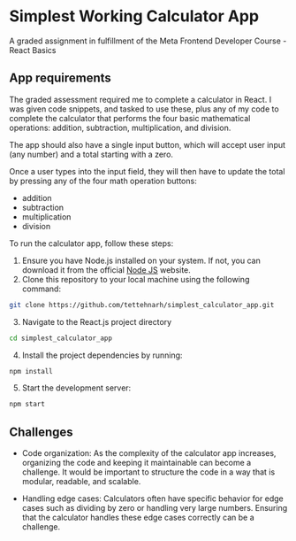# Simplest Working Calculator App
A graded assignment in fulfillment of the Meta Frontend Developer Course - React Basics

## App requirements
The graded assessment required me to complete a calculator in React. I was given code snippets, and tasked to use these, plus any of my code to complete the calculator that performs the four basic mathematical operations: addition, subtraction, multiplication, and division.

The app should also have a single input button, which will accept user input (any number) and a total starting with a zero.

Once a user types into the input field, they will then have to update the total by pressing any of the four math operation buttons:
- addition 
- subtraction
- multiplication
- division

To run the calculator app, follow these steps:

1. Ensure you have Node.js installed on your system. If not, you can download it from the official <a href="https://nodejs.org" target="_blank">Node JS</a> website.
2. Clone this repository to your local machine using the following command:

```bash
git clone https://github.com/tettehnarh/simplest_calculator_app.git
```

3. Navigate to the React.js project directory

```bash
cd simplest_calculator_app
```

4. Install the project dependencies by running:

```bash
npm install
```

5. Start the development server:

```bash
npm start
```

## Challenges
- Code organization: As the complexity of the calculator app increases, organizing the code and keeping it maintainable can become a challenge. It would be important to structure the code in a way that is modular, readable, and scalable.
  
- Handling edge cases: Calculators often have specific behavior for edge cases such as dividing by zero or handling very large numbers. Ensuring that the calculator handles these edge cases correctly can be a challenge.



